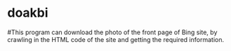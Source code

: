 # doakbi
#This program can download the photo of the front page of Bing site, by crawling in the HTML code of the site and getting the required information.
